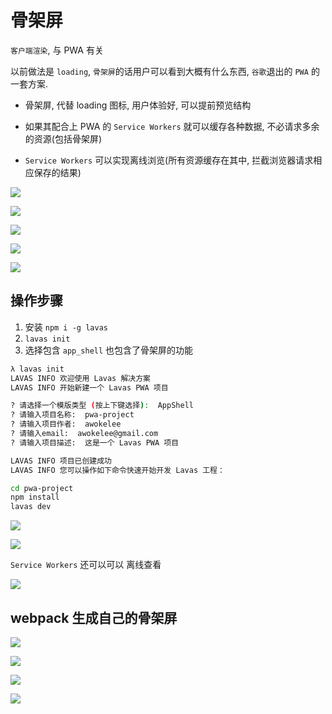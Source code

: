 # 骨架屏

`客户端渲染`, 与 PWA 有关

以前做法是 `loading`, `骨架屏`的话用户可以看到大概有什么东西, `谷歌`退出的 `PWA` 的一套方案.

- 骨架屏, 代替 loading 图标, 用户体验好, 可以提前预览结构

- 如果其配合上 PWA 的 `Service Workers` 就可以缓存各种数据, 不必请求多余的资源(包括骨架屏)

- `Service Workers` 可以实现离线浏览(所有资源缓存在其中, 拦截浏览器请求相应保存的结果)

![](./media/kkb-bone.gif)

![](./media/kkb-bone2.png)

![](./media/kkb-prerender4.png)

![](./media/kkb-bone7.png)

![](./media/kkb-prerender5.png)

## 操作步骤

1. 安装 `npm i -g lavas`
2. `lavas init`
3. 选择包含 `app_shell` 也包含了骨架屏的功能

```bash
λ lavas init
LAVAS INFO 欢迎使用 Lavas 解决方案
LAVAS INFO 开始新建一个 Lavas PWA 项目

? 请选择一个模版类型 (按上下键选择):  AppShell
? 请输入项目名称:  pwa-project
? 请输入项目作者:  awokelee
? 请输入email:  awokelee@gmail.com
? 请输入项目描述:  这是一个 Lavas PWA 项目

LAVAS INFO 项目已创建成功
LAVAS INFO 您可以操作如下命令快速开始开发 Lavas 工程：

cd pwa-project
npm install
lavas dev
```

![](./media/kkb.png)

![](./media/kkb2.png)

`Service Workers` 还可以可以 离线查看

![](./media/kkb3.png)

## webpack 生成自己的骨架屏

![](./media/kkb-bone5.png)

![](./media/kkb-bone6.png)

![](./media/kkb-bone8.png)

![](./media/kkb-bone9.png)